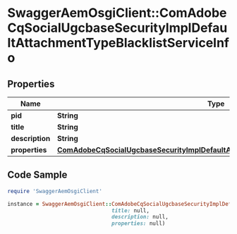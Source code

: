 # SwaggerAemOsgiClient::ComAdobeCqSocialUgcbaseSecurityImplDefaultAttachmentTypeBlacklistServiceInfo

## Properties

Name | Type | Description | Notes
------------ | ------------- | ------------- | -------------
**pid** | **String** |  | [optional] 
**title** | **String** |  | [optional] 
**description** | **String** |  | [optional] 
**properties** | [**ComAdobeCqSocialUgcbaseSecurityImplDefaultAttachmentTypeBlacklistServiceProperties**](ComAdobeCqSocialUgcbaseSecurityImplDefaultAttachmentTypeBlacklistServiceProperties.md) |  | [optional] 

## Code Sample

```ruby
require 'SwaggerAemOsgiClient'

instance = SwaggerAemOsgiClient::ComAdobeCqSocialUgcbaseSecurityImplDefaultAttachmentTypeBlacklistServiceInfo.new(pid: null,
                                 title: null,
                                 description: null,
                                 properties: null)
```


